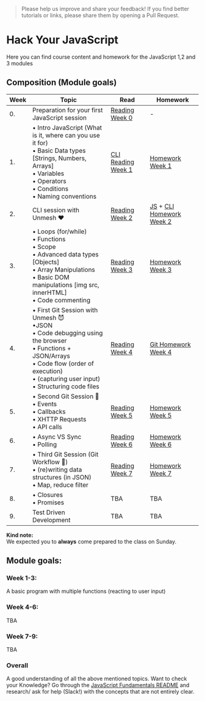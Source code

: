 > Please help us improve and share your feedback! If you find better tutorials or links, please share them by opening a Pull Request.

# Hack Your JavaScript
Here you can find course content and homework for the JavaScript 1,2 and 3 modules

## Composition (Module goals)

|Week|Topic|Read|Homework|
|----|-----|----|--------|
|0.|Preparation for your first JavaScript session|[Reading Week 0](https://github.com/HackYourFuture/JavaScript/tree/laurens_thomas/Week0)|-|
|1.|• Intro JavaScript (What is it, where can you use it for)<br>• Basic Data types [Strings, Numbers, Arrays]<br>• Variables<br>• Operators<br>• Conditions <br>• Naming conventions| [CLI Reading Week 1](https://github.com/HackYourFuture/CommandLine/blob/master/Lecture-1.md)| [Homework Week 1](https://github.com/HackYourFuture/JavaScript/tree/laurens_thomas/Week1/MAKEME.md)|
|2.| CLI session with Unmesh :heart:|[Reading Week 2](https://github.com/HackYourFuture/JavaScript/tree/laurens_thomas/Week2)|[JS](https://github.com/HackYourFuture/JavaScript/tree/laurens_thomas/Week2/MAKEME.md) + [CLI Homework Week 2](https://github.com/HackYourFuture/CommandLine/blob/master/HomeWork.md)|
|3.|• Loops (for/while)<br>• Functions <br>• Scope <br>• Advanced data types [Objects] <br>• Array Manipulations <br>• Basic DOM manipulations [img src, innerHTML]<br>• Code commenting|[Reading Week 3](https://github.com/HackYourFuture/JavaScript/tree/laurens_thomas/Week3)|[Homework Week 3](https://github.com/HackYourFuture/JavaScript/tree/laurens_thomas/Week3/MAKEME.md)|
|4.|• First Git Session with Unmesh :smiling_imp:<br>•JSON<br>• Code debugging using the browser<br>• Functions + JSON/Arrays<br>• Code flow (order of execution) <br>• (capturing user input) <br>• Structuring code files|[Reading Week 4](https://github.com/HackYourFuture/JavaScript/tree/master/laurens_thomas/README.md)|[Git Homework Week 4](https://github.com/HackYourFuture/JavaScript/tree/laurens_thomas/laurens_thomas/MAKEME.md)|
|5.|• Second Git Session :see_no_evil:<br>• Events<br>• Callbacks <br>• XHTTP Requests <br>• API calls|[Reading Week 5](https://github.com/HackYourFuture/JavaScript/tree/laurens_thomas/Week5/README.md)|[Homework Week 5](https://github.com/HackYourFuture/JavaScript/tree/laurens_thomas/Week5/MAKEME.md)|
|6.|• Async VS Sync <br>• Polling|[Reading Week 6](https://github.com/HackYourFuture/JavaScript/tree/laurens_thomas/Week6/README.md)|[Homework Week 6](https://github.com/HackYourFuture/JavaScript/tree/laurens_thomas/Week6/MAKEME.md)|
|7.|• Third Git Session (Git Workflow :muscle:) <br>• (re)writing data structures (in JSON)<br>• Map, reduce filter|[Reading Week 7](https://github.com/HackYourFuture/JavaScript/tree/laurens_thomas/Week7/MAKEME.md)|[Homework Week 7](https://github.com/HackYourFuture/JavaScript/tree/laurens_thomas/Week7/MAKEME.md)|
|8.|• Closures <br>• Promises|TBA|TBA|
|9.|Test Driven Development|TBA|TBA|


__Kind note:__<br>
We expected you to __always__ come prepared to the class on Sunday.


## Module goals:

### Week 1-3:
A basic program with multiple functions (reacting to user input)

### Week 4-6:
TBA

### Week 7-9:
TBA

### Overall
A good understanding of all the above mentioned topics. Want to check your Knowledge? Go through the [JavaScript Fundamentals README](https://github.com/HackYourFuture/JavaScript/tree/master/fundamentalsand) and research/ ask for help (Slack!) with the concepts that are not entirely clear.

